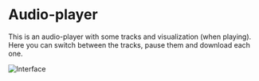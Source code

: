 # Audio-player

This is an audio-player with some tracks and visualization (when playing). Here you can switch between the tracks, pause them and download each one.

![Interface](Скриншот_плеера.png)
